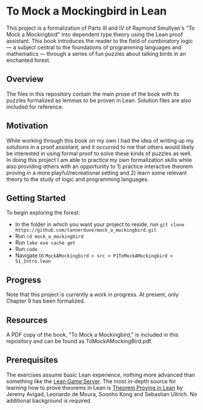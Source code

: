 # To Mock a Mockingbird in Lean
This project is a formalization of Parts III and IV of Raymond Smullyan's "To Mock a Mockingbird" into dependent type theory using the Lean proof assistant. This book introduces the reader to the field of combinatory logic — a subject central to the foundations of programming languages and mathematics — through a series of fun puzzles about talking birds in an enchanted forest.
## Overview 
The files in this repository contain the main prose of the book with its puzzles formalized as lemmas to be proven in Lean. Solution files are also included for reference.
## Motivation
While working through this book on my own I had the idea of writing up my solutions in a proof assistant, and it occurred to me that others would likely be interested in using formal proof to solve these kinds of puzzles as well. In doing this project I am able to practice my own formalization skills while also providing others with an opportunity to 1) practice interactive theorem proving in a more playful/recreational setting and 2) learn some relevant theory to the study of logic and programming languages.
## Getting Started 
To begin exploring the forest:
* In the folder in which you want your project to reside, run ```git clone https://github.com/tannerduve/mock_a_mockingbird.git```
* Run ```cd mock_a_mockingbird```
* Run ```lake exe cache get```
* Run ```code .```
* Navigate to ```MockAMockingbird > src > P1ToMockAMockingbird > S1_Intro.lean```
## Progress 
Note that this project is currently a work in progress. At present, only Chapter 9 has been formalized.
## Resources 
A PDF copy of the book, "To Mock a Mockingbird," is included in this repository and can be found as ToMockAMockingBird.pdf.
## Prerequisites
The exercises assume basic Lean experience, nothing more advanced than something like the [Lean Game Server](https://adam.math.hhu.de/). The most in-depth source for learning how to prove theorems in Lean is [Theorem Proving in Lean](https://leanprover.github.io/theorem_proving_in_lean4/title_page.html) by Jeremy Avigad, Leonardo de Moura, Soonho Kong and Sebastian Ullrich. No additional background is required.

